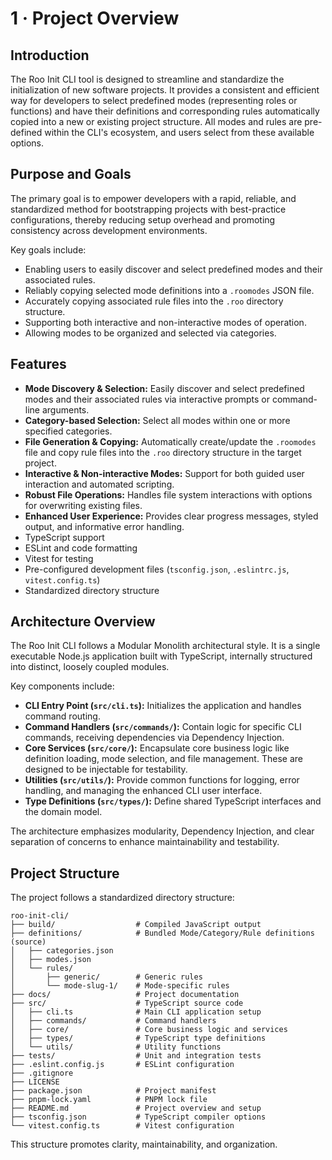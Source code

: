 # 1 · Project Overview

## Introduction

The Roo Init CLI tool is designed to streamline and standardize the initialization of new software projects. It provides a consistent and efficient way for developers to select predefined modes (representing roles or functions) and have their definitions and corresponding rules automatically copied into a new or existing project structure. All modes and rules are pre-defined within the CLI's ecosystem, and users select from these available options.

## Purpose and Goals

The primary goal is to empower developers with a rapid, reliable, and standardized method for bootstrapping projects with best-practice configurations, thereby reducing setup overhead and promoting consistency across development environments.

Key goals include:
- Enabling users to easily discover and select predefined modes and their associated rules.
- Reliably copying selected mode definitions into a `.roomodes` JSON file.
- Accurately copying associated rule files into the `.roo` directory structure.
- Supporting both interactive and non-interactive modes of operation.
- Allowing modes to be organized and selected via categories.

## Features

- **Mode Discovery & Selection:** Easily discover and select predefined modes and their associated rules via interactive prompts or command-line arguments.
- **Category-based Selection:** Select all modes within one or more specified categories.
- **File Generation & Copying:** Automatically create/update the `.roomodes` file and copy rule files into the `.roo` directory structure in the target project.
- **Interactive & Non-interactive Modes:** Support for both guided user interaction and automated scripting.
- **Robust File Operations:** Handles file system interactions with options for overwriting existing files.
- **Enhanced User Experience:** Provides clear progress messages, styled output, and informative error handling.
- TypeScript support
- ESLint and code formatting
- Vitest for testing
- Pre-configured development files (`tsconfig.json`, `.eslintrc.js`, `vitest.config.ts`)
- Standardized directory structure

## Architecture Overview

The Roo Init CLI follows a Modular Monolith architectural style. It is a single executable Node.js application built with TypeScript, internally structured into distinct, loosely coupled modules.

Key components include:
- **CLI Entry Point (`src/cli.ts`):** Initializes the application and handles command routing.
- **Command Handlers (`src/commands/`):** Contain logic for specific CLI commands, receiving dependencies via Dependency Injection.
- **Core Services (`src/core/`):** Encapsulate core business logic like definition loading, mode selection, and file management. These are designed to be injectable for testability.
- **Utilities (`src/utils/`):** Provide common functions for logging, error handling, and managing the enhanced CLI user interface.
- **Type Definitions (`src/types/`):** Define shared TypeScript interfaces and the domain model.

The architecture emphasizes modularity, Dependency Injection, and clear separation of concerns to enhance maintainability and testability.

## Project Structure

The project follows a standardized directory structure:

```
roo-init-cli/
├── build/                  # Compiled JavaScript output
├── definitions/            # Bundled Mode/Category/Rule definitions (source)
│   ├── categories.json
│   ├── modes.json
│   └── rules/
│       ├── generic/        # Generic rules
│       └── mode-slug-1/    # Mode-specific rules
├── docs/                   # Project documentation
├── src/                    # TypeScript source code
│   ├── cli.ts              # Main CLI application setup
│   ├── commands/           # Command handlers
│   ├── core/               # Core business logic and services
│   ├── types/              # TypeScript type definitions
│   └── utils/              # Utility functions
├── tests/                  # Unit and integration tests
├── .eslint.config.js       # ESLint configuration
├── .gitignore
├── LICENSE
├── package.json            # Project manifest
├── pnpm-lock.yaml          # PNPM lock file
├── README.md               # Project overview and setup
├── tsconfig.json           # TypeScript compiler options
└── vitest.config.ts        # Vitest configuration
```

This structure promotes clarity, maintainability, and organization.